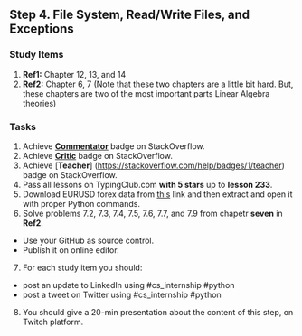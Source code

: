 ## Step 4. File System, Read/Write Files, and Exceptions

### Study Items
  1. **Ref1:** Chapter 12, 13, and 14
  2. **Ref2:** Chapter 6, 7 (Note that these two chapters are a little bit hard. But, these chapters are two of the most important parts Linear Algebra theories)
### Tasks

 1. Achieve [**Commentator**](https://stackoverflow.com/help/badges/31/commentator) badge on StackOverflow.
 2. Achieve [**Critic**](https://stackoverflow.com/help/badges/7/critic) badge on StackOverflow.
 3. Achieve [**Teacher**] (https://stackoverflow.com/help/badges/1/teacher) badge on StackOverflow.
 4. Pass all lessons on TypingClub.com **with 5 stars** up to **lesson 233**.
 5. Download EURUSD forex data from [this](https://www.histdata.com/download-free-forex-historical-data/?/excel/1-minute-bar-quotes/eurusd/2018) link and then extract and open it with proper Python commands.
 6. Solve problems 7.2, 7.3, 7.4, 7.5, 7.6, 7.7, and 7.9 from chapetr **seven** in **Ref2**.
 
   - Use your GitHub as source control.
   - Publish it on online editor.
   
 7. For each study item you should:  
 
   - post an update to LinkedIn using #cs_internship #python  
   - post a tweet on Twitter using #cs_internship #python
     
 8. You should give a 20-min presentation about the content of this step, on Twitch platform.
